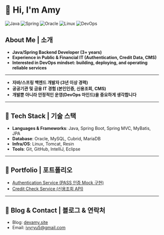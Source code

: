 # 👋 Hi, I'm Amy

![Java](https://img.shields.io/badge/Java-007396?logo=java&logoColor=white)
![Spring](https://img.shields.io/badge/Spring-6DB33F?logo=spring&logoColor=white)
![Oracle](https://img.shields.io/badge/Oracle-F80000?logo=oracle&logoColor=white)
![Linux](https://img.shields.io/badge/Linux-FCC624?logo=linux&logoColor=black)
![DevOps](https://img.shields.io/badge/DevOps-CICD-blue?logo=githubactions&logoColor=white)

## About Me | 소개
- **Java/Spring Backend Developer (3+ years)**  
- **Experience in Public & Financial IT (Authentication, Credit Data, CMS)**  
- **Interested in DevOps mindset: building, deploying, and operating reliable services**  

---

- **자바/스프링 백엔드 개발자 (3년 이상 경력)**  
- **공공기관 및 금융 IT 경험 (본인인증, 신용조회, CMS)**  
- **개발뿐 아니라 안정적인 운영(DevOps 마인드)을 중요하게 생각합니다**  

---

## 🔧 Tech Stack | 기술 스택
- **Languages & Frameworks**: Java, Spring Boot, Spring MVC, MyBatis, JPA  
- **Database**: Oracle, MySQL, Cubrid, MariaDB
- **Infra/OS**: Linux, Tomcat, Resin  
- **Tools**: Git, GitHub, IntelliJ, Eclipse

---

## 📂 Portfolio | 포트폴리오
- [Authentication Service (PASS 인증 Mock 구현)](https://github.com/Amy-ops53/portfolio/tree/main/authentication-service)  
- [Credit Check Service (신용조회 API)](https://github.com/Amy-ops53/portfolio/tree/main/credit-check-service)  

---

## 📝 Blog & Contact | 블로그 & 연락처
- Blog: [devamy.site](http://devamy.site)  
- Email: ivyryu5@gmail.com
